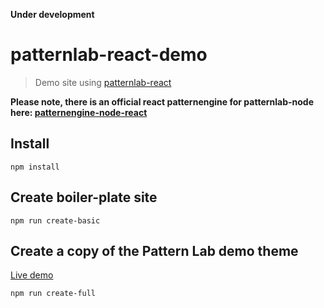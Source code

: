 **Under development**

# patternlab-react-demo
> Demo site using [patternlab-react](https://github.com/peteyg99/patternlab-react)

**Please note, there is an official react patternengine for patternlab-node here: [patternengine-node-react](https://github.com/pattern-lab/patternengine-node-react)**


## Install
```
npm install
```


## Create boiler-plate site
```
npm run create-basic
```


## Create a copy of the Pattern Lab demo theme

[Live demo](http://patternlab.gaulton.me/style-guide)
```
npm run create-full
```